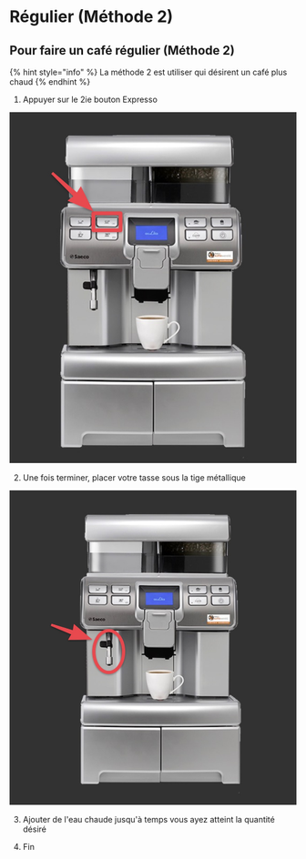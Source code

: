 # Régulier \(Méthode 2\)

## Pour faire un café régulier \(Méthode 2\)

{% hint style="info" %}
 La méthode 2 est utiliser  qui désirent un café plus chaud
{% endhint %}

1. Appuyer sur le 2ie bouton Expresso

![](../.gitbook/assets/31-screenshot-2018-11-05.jpg)

2. Une fois terminer, placer votre tasse sous la tige métallique

![](../.gitbook/assets/32-screenshot-2018-11-05.jpg)

3. Ajouter de l'eau chaude jusqu'à temps vous ayez atteint la quantité désiré

4. Fin

